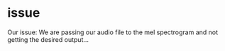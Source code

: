 # issue
Our issue:
We are passing our audio file to the mel spectrogram and not getting the desired output...
